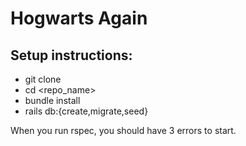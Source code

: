 # Hogwarts Again

## Setup instructions: 
  - git clone <repo>
  - cd <repo_name>
  - bundle install
  - rails db:{create,migrate,seed}
  
When you run rspec, you should have 3 errors to start. 
